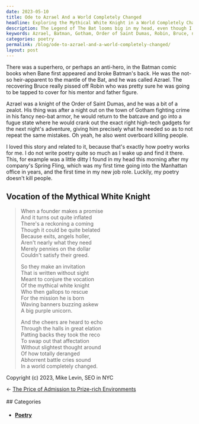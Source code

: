 ```yaml
---
date: 2023-05-10
title: Ode to Azrael And a World Completely Changed
headline: Exploring the Mythical White Knight in a World Completely Changed
description: The Legend of The Bat looms big in my head, even though I started out as a Marvel Comics guy, when Frank Miller's industry-changing Dark Knight Returns graphic novel came out in 1986, I switched to DS and followed a number of Batman stories, few of which made a bigger impression on me than the one of Azrael of The Order of St. Dumas who went into fugue states to make gadgets. It's how poetry works with me.
keywords: Azrael, Batman, Gotham, Order of Saint Dumas, Robin, Bruce, neo-bat armor, high-tech gadgets, superhero, anti-hero, Bane, fugue state, poetry, Spring Fling, Manhattan office, job role, mythical white knight, founder, promise, exits, angels, greed, invitation, mission, banners, unicorn, elation, affectation, deranged, battle cries, world
categories: poetry
permalink: /blog/ode-to-azrael-and-a-world-completely-changed/
layout: post
---
```



There was a superhero, or perhaps an anti-hero, in the Batman comic books when
Bane first appeared and broke Batman's back. He was the not-so heir-apparent to
the mantle of the Bat, and he was called Azrael. The recovering Bruce really
pissed off Robin who was pretty sure he was going to be tapped to cover for his
mentor and father figure.

Azrael was a knight of the Order of Saint Dumas, and he was a bit of a zealot.
His thing was after a night out on the town of Gotham fighting crime in his
fancy neo-bat armor, he would return to the batcave and go into a fugue state
where he would crank out the exact right high-tech gadgets for the next night's
adventure, giving him precisely what he needed so as to not repeat the same
mistakes. Oh yeah, he also went overboard killing people.

I loved this story and related to it, because that's exactly how poetry works
for me. I do not write poetry quite so much as I wake up and find it there.
This, for example was a little ditty I found in my head this morning after my
company's Spring Fling, which was my first time going into the Manhattan office
in years, and the first time in my new job role. Luckily, my poetry doesn't
kill people.

## Vocation of the Mythical White Knight

> When a founder makes a promise  
> And it turns out quite inflated  
> There's a reckoning a coming  
> Though it could be quite belated  
> Because exits, angels holler,  
> Aren't nearly what they need  
> Merely pennies on the dollar  
> Couldn't satisfy their greed.  
>  
> So they make an invitation  
> That is written without sight  
> Meant to conjure the vocation  
> Of the mythical white knight  
> Who then gallops to rescue  
> For the mission he is born  
> Waving banners buzzing askew  
> A big purple unicorn.  
>  
> And the cheers are heard to echo  
> Through the halls in great elation  
> Patting backs they took the reco  
> To swap out that affectation  
> Without slightest thought around  
> Of how totally deranged  
> Abhorrent battle cries sound  
> In a world completely changed.  

Copyright (c) 2023, Mike Levin, SEO in NYC




















<div class="arrow-links"><div class="post-nav-prev"><span class="arrow">&larr;&nbsp;</span><a href="/blog/the-price-of-admission-to-prize-rich-environments/">The Price of Admission to Prize-rich Environments</a></div> &nbsp; <div class="post-nav-next"><a href=""></a></div></div>
## Categories

<ul>
<li><h4><a href='/poetry/'>Poetry</a></h4></li></ul>
